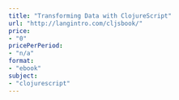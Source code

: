 ```yaml
---
title: "Transforming Data with ClojureScript"
url: "http://langintro.com/cljsbook/"
price: 
- "0"
pricePerPeriod: 
- "n/a"
format: 
- "ebook"
subject: 
- "clojurescript"
---
```

